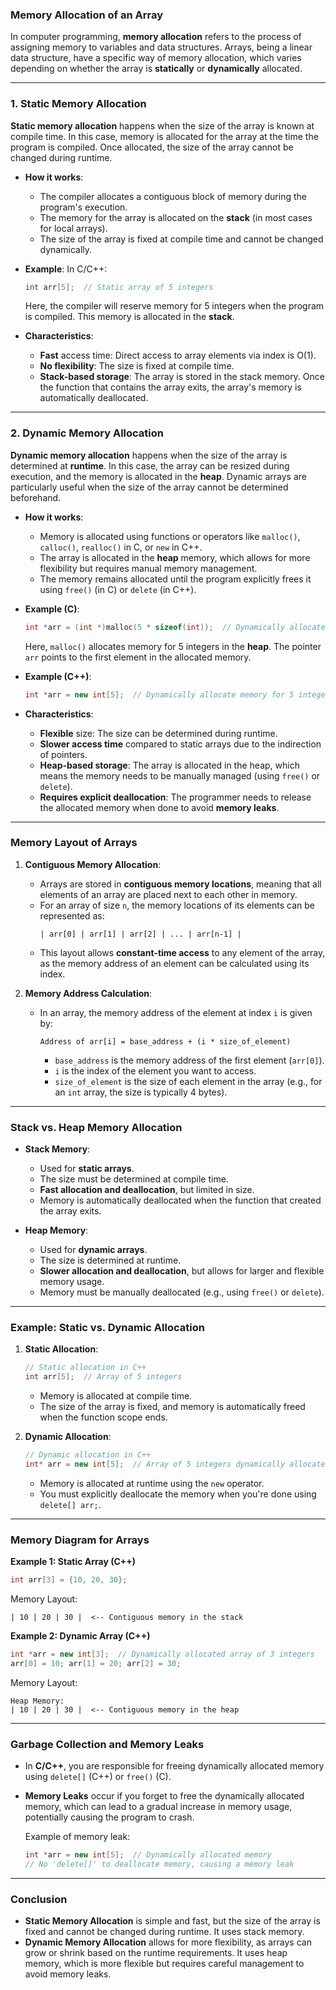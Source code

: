 ### **Memory Allocation of an Array**

In computer programming, **memory allocation** refers to the process of assigning memory to variables and data structures. Arrays, being a linear data structure, have a specific way of memory allocation, which varies depending on whether the array is **statically** or **dynamically** allocated.

---

### **1. Static Memory Allocation**

**Static memory allocation** happens when the size of the array is known at compile time. In this case, memory is allocated for the array at the time the program is compiled. Once allocated, the size of the array cannot be changed during runtime.

- **How it works**:
  - The compiler allocates a contiguous block of memory during the program's execution.
  - The memory for the array is allocated on the **stack** (in most cases for local arrays).
  - The size of the array is fixed at compile time and cannot be changed dynamically.

- **Example**:
  In C/C++:
  ```cpp
  int arr[5];  // Static array of 5 integers
  ```

  Here, the compiler will reserve memory for 5 integers when the program is compiled. This memory is allocated in the **stack**.

- **Characteristics**:
  - **Fast** access time: Direct access to array elements via index is O(1).
  - **No flexibility**: The size is fixed at compile time.
  - **Stack-based storage**: The array is stored in the stack memory. Once the function that contains the array exits, the array's memory is automatically deallocated.

---

### **2. Dynamic Memory Allocation**

**Dynamic memory allocation** happens when the size of the array is determined at **runtime**. In this case, the array can be resized during execution, and the memory is allocated in the **heap**. Dynamic arrays are particularly useful when the size of the array cannot be determined beforehand.

- **How it works**:
  - Memory is allocated using functions or operators like `malloc()`, `calloc()`, `realloc()` in C, or `new` in C++.
  - The array is allocated in the **heap** memory, which allows for more flexibility but requires manual memory management.
  - The memory remains allocated until the program explicitly frees it using `free()` (in C) or `delete` (in C++).

- **Example (C)**:
  ```c
  int *arr = (int *)malloc(5 * sizeof(int));  // Dynamically allocate memory for 5 integers
  ```

  Here, `malloc()` allocates memory for 5 integers in the **heap**. The pointer `arr` points to the first element in the allocated memory.

- **Example (C++)**:
  ```cpp
  int *arr = new int[5];  // Dynamically allocate memory for 5 integers
  ```

- **Characteristics**:
  - **Flexible** size: The size can be determined during runtime.
  - **Slower access time** compared to static arrays due to the indirection of pointers.
  - **Heap-based storage**: The array is allocated in the heap, which means the memory needs to be manually managed (using `free()` or `delete`).
  - **Requires explicit deallocation**: The programmer needs to release the allocated memory when done to avoid **memory leaks**.

---

### **Memory Layout of Arrays**

1. **Contiguous Memory Allocation**:
   - Arrays are stored in **contiguous memory locations**, meaning that all elements of an array are placed next to each other in memory.
   - For an array of size `n`, the memory locations of its elements can be represented as:
     ```
     | arr[0] | arr[1] | arr[2] | ... | arr[n-1] |
     ```
   - This layout allows **constant-time access** to any element of the array, as the memory address of an element can be calculated using its index.

2. **Memory Address Calculation**:
   - In an array, the memory address of the element at index `i` is given by:
     ```
     Address of arr[i] = base_address + (i * size_of_element)
     ```
     - `base_address` is the memory address of the first element (`arr[0]`).
     - `i` is the index of the element you want to access.
     - `size_of_element` is the size of each element in the array (e.g., for an `int` array, the size is typically 4 bytes).

---

### **Stack vs. Heap Memory Allocation**

- **Stack Memory**:
  - Used for **static arrays**.
  - The size must be determined at compile time.
  - **Fast allocation and deallocation**, but limited in size.
  - Memory is automatically deallocated when the function that created the array exits.
  
- **Heap Memory**:
  - Used for **dynamic arrays**.
  - The size is determined at runtime.
  - **Slower allocation and deallocation**, but allows for larger and flexible memory usage.
  - Memory must be manually deallocated (e.g., using `free()` or `delete`).

---

### **Example: Static vs. Dynamic Allocation**

1. **Static Allocation**:
   ```cpp
   // Static allocation in C++
   int arr[5];  // Array of 5 integers
   ```
   - Memory is allocated at compile time.
   - The size of the array is fixed, and memory is automatically freed when the function scope ends.

2. **Dynamic Allocation**:
   ```cpp
   // Dynamic allocation in C++
   int* arr = new int[5];  // Array of 5 integers dynamically allocated
   ```
   - Memory is allocated at runtime using the `new` operator.
   - You must explicitly deallocate the memory when you're done using `delete[] arr;`.

---

### **Memory Diagram for Arrays**

**Example 1: Static Array (C++)**
```cpp
int arr[3] = {10, 20, 30};
```
Memory Layout:
```
| 10 | 20 | 30 |  <-- Contiguous memory in the stack
```

**Example 2: Dynamic Array (C++)**
```cpp
int *arr = new int[3];  // Dynamically allocated array of 3 integers
arr[0] = 10; arr[1] = 20; arr[2] = 30;
```
Memory Layout:
```
Heap Memory:
| 10 | 20 | 30 |  <-- Contiguous memory in the heap
```

---

### **Garbage Collection and Memory Leaks**

- In **C/C++**, you are responsible for freeing dynamically allocated memory using `delete[]` (C++) or `free()` (C).
- **Memory Leaks** occur if you forget to free the dynamically allocated memory, which can lead to a gradual increase in memory usage, potentially causing the program to crash.
  
  Example of memory leak:
  ```cpp
  int *arr = new int[5];  // Dynamically allocated memory
  // No 'delete[]' to deallocate memory, causing a memory leak
  ```

---

### **Conclusion**

- **Static Memory Allocation** is simple and fast, but the size of the array is fixed and cannot be changed during runtime. It uses stack memory.
- **Dynamic Memory Allocation** allows for more flexibility, as arrays can grow or shrink based on the runtime requirements. It uses heap memory, which is more flexible but requires careful management to avoid memory leaks.
